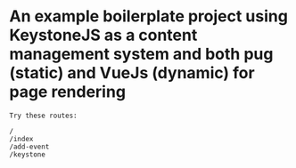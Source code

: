 # An example boilerplate project using KeystoneJS as a content management system and both pug (static) and VueJs (dynamic) for page rendering
```
Try these routes:

/
/index
/add-event
/keystone
```



